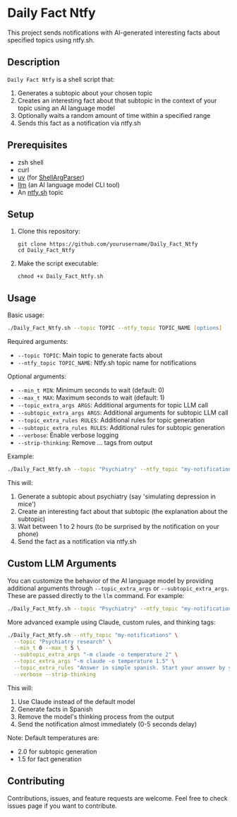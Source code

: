 # Daily Fact Ntfy

This project sends notifications with AI-generated interesting facts about specified topics using ntfy.sh.

## Description

`Daily Fact Ntfy` is a shell script that:
1. Generates a subtopic about your chosen topic
2. Creates an interesting fact about that subtopic in the context of your topic using an AI language model
3. Optionally waits a random amount of time within a specified range
4. Sends this fact as a notification via ntfy.sh

## Prerequisites

- zsh shell
- curl
- [uv](https://github.com/astral-sh/uv) (for [ShellArgParser](https://github.com/thiswillbeyourgithub/ShellArgParser))
- [llm](https://github.com/simonw/llm) (an AI language model CLI tool)
- An [ntfy.sh](https://ntfy.sh) topic

## Setup

1. Clone this repository:
   ```
   git clone https://github.com/yourusername/Daily_Fact_Ntfy
   cd Daily_Fact_Ntfy
   ```

2. Make the script executable:
   ```
   chmod +x Daily_Fact_Ntfy.sh
   ```
## Usage

Basic usage:

```zsh
./Daily_Fact_Ntfy.sh --topic TOPIC --ntfy_topic TOPIC_NAME [options]
```

Required arguments:
- `--topic TOPIC`: Main topic to generate facts about
- `--ntfy_topic TOPIC_NAME`: Ntfy.sh topic name for notifications

Optional arguments:
- `--min_t MIN`: Minimum seconds to wait (default: 0)
- `--max_t MAX`: Maximum seconds to wait (default: 1)
- `--topic_extra_args ARGS`: Additional arguments for topic LLM call
- `--subtopic_extra_args ARGS`: Additional arguments for subtopic LLM call
- `--topic_extra_rules RULES`: Additional rules for topic generation
- `--subtopic_extra_rules RULES`: Additional rules for subtopic generation
- `--verbose`: Enable verbose logging
- `--strip-thinking`: Remove <thinking>...</thinking> tags from output

Example:
```bash
./Daily_Fact_Ntfy.sh --topic "Psychiatry" --ntfy_topic "my-notifications" --min_t 3600 --max_t 7200
```

This will:
1. Generate a subtopic about psychiatry (say 'simulating depression in mice')
2. Create an interesting fact about that subtopic (the explanation about the subtopic)
3. Wait between 1 to 2 hours (to be surprised by the notification on your phone)
4. Send the fact as a notification via ntfy.sh

## Custom LLM Arguments

You can customize the behavior of the AI language model by providing additional arguments through `--topic_extra_args` or `--subtopic_extra_args`. These are passed directly to the `llm` command. For example:

```bash
./Daily_Fact_Ntfy.sh --topic "Psychiatry" --ntfy_topic "my-notifications" --topic_extra_args "-m gpt-4 -o temperature 0.7"
```

More advanced example using Claude, custom rules, and thinking tags:
```bash
./Daily_Fact_Ntfy.sh --ntfy_topic "my-notifications" \
  --topic "Psychiatry research" \
  --min_t 0 --max_t 5 \
  --subtopic_extra_args "-m claude -o temperature 2" \
  --topic_extra_args "-m claude -o temperature 1.5" \
  --topic_extra_rules "Answer in simple spanish. Start your answer by your internal thoughts in <thinking> tags then answer directly." \
  --verbose --strip-thinking
```

This will:
1. Use Claude instead of the default model
2. Generate facts in Spanish
3. Remove the model's thinking process from the output
4. Send the notification almost immediately (0-5 seconds delay)

Note: Default temperatures are:
- 2.0 for subtopic generation
- 1.5 for fact generation

## Contributing

Contributions, issues, and feature requests are welcome. Feel free to check issues page if you want to contribute.
